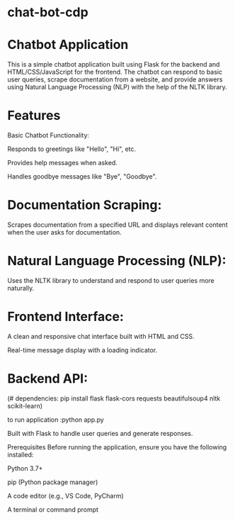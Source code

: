 # chat-bot-cdp

# Chatbot Application
This is a simple chatbot application built using Flask for the backend and HTML/CSS/JavaScript for the frontend. The chatbot can respond to basic user queries, scrape documentation from a website, and provide answers using Natural Language Processing (NLP) with the help of the NLTK library.

# Features
Basic Chatbot Functionality:

Responds to greetings like "Hello", "Hi", etc.

Provides help messages when asked.

Handles goodbye messages like "Bye", "Goodbye".

# Documentation Scraping:

Scrapes documentation from a specified URL and displays relevant content when the user asks for documentation.

# Natural Language Processing (NLP):

Uses the NLTK library to understand and respond to user queries more naturally.

# Frontend Interface:

A clean and responsive chat interface built with HTML and CSS.

Real-time message display with a loading indicator.

# Backend API:

(# dependencies:
pip install flask flask-cors requests beautifulsoup4 nltk scikit-learn)

to run application :python app.py

Built with Flask to handle user queries and generate responses.

Prerequisites
Before running the application, ensure you have the following installed:

Python 3.7+

pip (Python package manager)

A code editor (e.g., VS Code, PyCharm)

A terminal or command prompt
